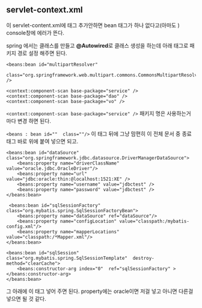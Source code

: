 ## servlet-context.xml 

이 servlet-content.xml에 태그 추가안하면 bean 태그가 하나 없다고(아마도 ) console창에 에러가 뜬다. 

spring 에서는 클래스를 만들고 **@Autowired**로 클래스 생성을 하는데 아래 태그로 패키지 경로 설정 해주면 된다. 

```
<beans:bean id="multipartResolver"
		class="org.springframework.web.multipart.commons.CommonsMultipartResolver" />

<context:component-scan base-package="service" /> 
<context:component-scan base-package="dao" />
<context:component-scan base-package="vo" />
```

`<context:component-scan base-package="service" />` 패키지 명은 사용하는거마다 변경 하면 된다. 

`<beans : bean id=""  class=""/>` 이 태그 뒤에 그냥 맘편히 이 전체 문서 중 종료 태그 바로 위에 붙여 넣으면 되고. 

```
<beans:bean id="dataSource" class="org.springframework.jdbc.datasource.DriverManagerDataSource">
	<beans:property name="driverClassName" value="oracle.jdbc.OracleDriver"/>
	<beans:property name="url" value="jdbc:oracle:thin:@localhost:1521:XE" />
	<beans:property name="username" value="jdbctest" />
	<beans:property name="password" value="jdbctest" />		
</beans:bean>
	
 <beans:bean id="sqlSessionFactory" class="org.mybatis.spring.SqlSessionFactoryBean">			
	<beans:property name="dataSource" ref="dataSource"/>
	<beans:property name="configLocation" value="classpath:/mybatis-config.xml"/>
	<beans:property name="mapperLocations" value="classpath:/*Mapper.xml"/> 	
</beans:bean> 

<beans:bean id="sqlSession" class="org.mybatis.spring.SqlSessionTemplate"  destroy-method="clearCache">
	<beans:constructor-arg index="0"  ref="sqlSessionFactory" ></beans:constructor-arg>
</beans:bean>
```

그 아래에 이 태그 넣어 주면 된다.  property에는 oracle이면 저걸 넣고 아니면 다른걸 넣으면 될 것 같다.